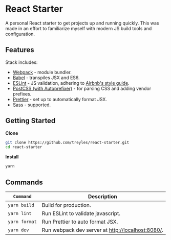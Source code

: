 # React Starter

A personal React starter to get projects up and running quickly.
This was made in an effort to familiarize myself with modern JS build tools and configuration.

## Features

Stack includes:

* [Webpack](https://github.com/webpack/webpack) - module bundler.
* [Babel](https://github.com/babel/babel) - transpiles JSX and ES6.
* [ESLint](https://github.com/eslint/eslint) - JS validation, adhering to [Airbnb's style guide](https://github.com/airbnb/javascript).
* [PostCSS (with Autoprefixer)](https://github.com/postcss/postcss) - for parsing CSS and adding vendor prefixes.
* [Prettier](https://github.com/prettier/prettier) - set up to automatically format JSX.
* [Sass](https://github.com/sass/sass) - supported.

## Getting Started

**Clone**

```bash
git clone https://github.com/treyles/react-starter.git
cd react-starter
```

**Install**

```bash
yarn
```

## Commands

`Command`|Description
------------------|-----------
`yarn build`|Build for production.
`yarn lint`|Run ESLint to validate javascript.
`yarn format`|Run Prettier to auto format JSX.
`yarn dev`|Run webpack dev server at [http://localhost:8080/](http://localhost:8080/).